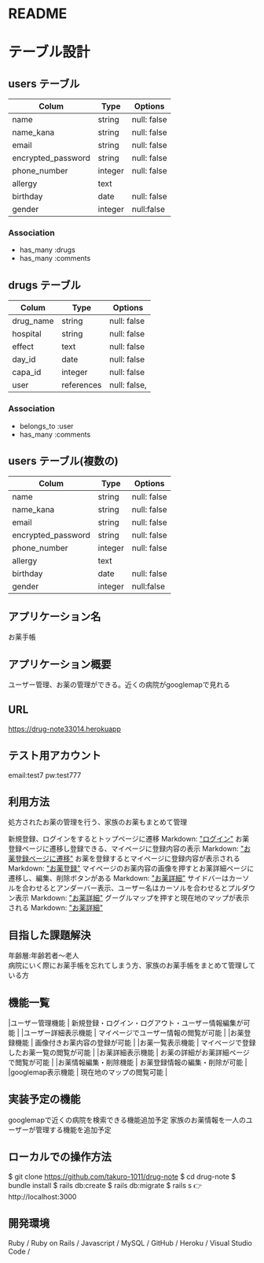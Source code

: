 # README
# テーブル設計

## users テーブル

| Colum              | Type    | Options      |
| ----------------   | ------  | -----------  |
| name               | string  | null: false  |
| name_kana          | string  | null: false  |
| email              | string  | null: false  |
| encrypted_password | string  | null: false  |
| phone_number       | integer | null: false  |
| allergy            | text    |
| birthday           |  date   | null: false|
| gender             | integer | null:false |
### Association

- has_many :drugs
- has_many :comments

## drugs テーブル

| Colum            | Type       | Options      |
| ---------------- | ---------- | -----------  |
| drug_name        | string     | null: false  |
| hospital         | string     | null: false  |
| effect           | text       | null: false  |
| day_id           | date       | null: false  |
| capa_id          | integer    | null: false  |
| user             | references | null: false, |foreign_key: true |

### Association

- belongs_to :user
- has_many :comments

## users テーブル(複数の)

| Colum              | Type    | Options      |
| ----------------   | ------  | -----------  |
| name               | string  | null: false  |
| name_kana          | string  | null: false  |
| email              | string  | null: false  |
| encrypted_password | string  | null: false  |
| phone_number       | integer | null: false  |
| allergy            | text    |
| birthday           |  date   | null: false|
| gender             | integer | null:false |


## アプリケーション名     
お薬手帳                                                                        
## アプリケーション概要  
ユーザー管理、お薬の管理ができる。近くの病院がgooglemapで見れる                         
## URL                
https://drug-note33014.herokuapp

## テスト用アカウント    
email:test7   pw:test777                                                      

## 利用方法            
処方されたお薬の管理を行う、家族のお薬もまとめて管理

新規登録、ログインをするとトップページに遷移
Markdown: ["ログイン"](https://gyazo.com/e90cd49b26632980c2fe7c99d4e592c9 "ログイン")
お薬登録ページに遷移し登録できる、マイページに登録内容の表示
Markdown: ["お薬登録ページに遷移"](https://gyazo.com/c90e1f226ca1d5e8dc8c0c4fe8636d86 "お薬登録ページに遷移")
お薬を登録するとマイページに登録内容が表示される
Markdown: ["お薬登録"](https://gyazo.com/4a76c253e80eb6c83f3a8cde47b8eee3 "お薬登録")
マイページのお薬内容の画像を押すとお薬詳細ページに遷移し、編集、削除ボタンがある
Markdown: ["お薬詳細"](https://gyazo.com/aa5842c67d7ea0035cb8ca15eab688db "お薬詳細")
サイドバーはカーソルを合わせるとアンダーバー表示、ユーザー名はカーソルを合わせるとプルダウン表示
Markdown: ["お薬詳細"](https://gyazo.com/542c0b2d72f23c8d4cbb3a163432daea "お薬詳細")
グーグルマップを押すと現在地のマップが表示される
Markdown: ["お薬詳細"](https://gyazo.com/6c0f1d321c513742c49b92b8bd9ca32a "お薬詳細")

## 目指した課題解決     
年齢層:年齢若者〜老人  
病院にいく際にお薬手帳を忘れてしまう方、家族のお薬手帳をまとめて管理している方 

## 機能一覧

|ユーザー管理機能       | 新規登録・ログイン・ログアウト・ユーザー情報編集が可能  |
|ユーザー詳細表示機能    | マイページでユーザー情報の閲覧が可能                 |
|お薬登録機能          | 画像付きお薬内容の登録が可能                        |
|お薬一覧表示機能       | マイページで登録したお薬一覧の閲覧が可能              |
|お薬詳細表示機能       | お薬の詳細がお薬詳細ページで閲覧が可能                |
|お薬情報編集・削除機能  | お薬登録情報の編集・削除が可能                      |
|googlemap表示機能     | 現在地のマップの閲覧可能                           |


## 実装予定の機能       
googlemapで近くの病院を検索できる機能追加予定
家族のお薬情報を一人のユーザーが管理する機能を追加予定

## ローカルでの操作方法
$ git clone https://github.com/takuro-1011/drug-note
$ cd drug-note
$ bundle install
$ rails db:create
$ rails db:migrate
$ rails s
👉 http://localhost:3000

## 開発環境
Ruby / Ruby on Rails / Javascript / MySQL / GitHub / Heroku / Visual Studio Code /
